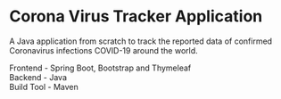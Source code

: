 # Corona Virus Tracker Application

A Java application from scratch to track the reported data of confirmed Coronavirus infections COVID-19 around the world.

Frontend - Spring Boot, Bootstrap and Thymeleaf <br/>
Backend - Java <br/>
Build Tool - Maven <br/>
